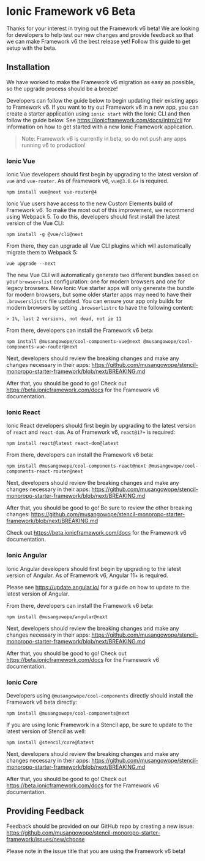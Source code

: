 # Ionic Framework v6 Beta

Thanks for your interest in trying out the Framework v6 beta! We are looking for developers to help test our new changes and provide feedback so that we can make Framework v6 the best release yet! Follow this guide to get setup with the beta.

## Installation

We have worked to make the Framework v6 migration as easy as possible, so the upgrade process should be a breeze!

Developers can follow the guide below to begin updating their existing apps to Framework v6. If you want to try out Framework v6 in a new app, you can create a starter application using `ionic start` with the Ionic CLI and then follow the guide below. See https://ionicframework.com/docs/intro/cli for information on how to get started with a new Ionic Framework application.

> Note: Framework v6 is currently in beta, so do not push any apps running v6 to production!

### Ionic Vue

Ionic Vue developers should first begin by upgrading to the latest version of `vue` and `vue-router`. As of Framework v6, `vue@3.0.6+` is required.

```shell
npm install vue@next vue-router@4
```

Ionic Vue users have access to the new Custom Elements build of Framework v6. To make the most out of this improvement, we recommend using Webpack 5. To do this, developers should first install the latest version of the Vue CLI:

```shell
npm install -g @vue/cli@next
```

From there, they can upgrade all Vue CLI plugins which will automatically migrate them to Webpack 5:

```shell
vue upgrade --next
```

The new Vue CLI will automatically generate two different bundles based on your `browserslist` configuration: one for modern browsers and one for legacy browsers. New Ionic Vue starter apps will only generate the bundle for modern browsers, but some older starter apps may need to have their `.browserslistrc` file updated. You can ensure your app only builds for modern browsers by setting `.browserlistrc` to have the following content:

```
> 1%, last 2 versions, not dead, not ie 11
```

From there, developers can install the Framework v6 beta:

```shell
npm install @musangowope/cool-components-vue@next @musangowope/cool-components-vue-router@next
```

Next, developers should review the breaking changes and make any changes necessary in their apps: https://github.com/musangowope/stencil-monoropo-starter-framework/blob/next/BREAKING.md

After that, you should be good to go! Check out https://beta.ionicframework.com/docs for the Framework v6 documentation.

### Ionic React

Ionic React developers should first begin by upgrading to the latest version of `react` and `react-dom`. As of Framework v6, `react@17+` is required:

```shell
npm install react@latest react-dom@latest
```

From there, developers can install the Framework v6 beta:

```shell
npm install @musangowope/cool-components-react@next @musangowope/cool-components-react-router@next
```

Next, developers should review the breaking changes and make any changes necessary in their apps: https://github.com/musangowope/stencil-monoropo-starter-framework/blob/next/BREAKING.md

After that, you should be good to go! Be sure to review the other breaking changes: https://github.com/musangowope/stencil-monoropo-starter-framework/blob/next/BREAKING.md

Check out https://beta.ionicframework.com/docs for the Framework v6 documentation.

### Ionic Angular

Ionic Angular developers should first begin by upgrading to the latest version of Angular. As of Framework v6, Angular 11+ is required.

Please see https://update.angular.io/ for a guide on how to update to the latest version of Angular.

From there, developers can install the Framework v6 beta:

```shell
npm install @musangowope/angular@next
```

Next, developers should review the breaking changes and make any changes necessary in their apps: https://github.com/musangowope/stencil-monoropo-starter-framework/blob/next/BREAKING.md

After that, you should be good to go! Check out https://beta.ionicframework.com/docs for the Framework v6 documentation.

### Ionic Core

Developers using `@musangowope/cool-components` directly should install the Framework v6 beta directly:

```shell
npm install @musangowope/cool-components@next
```

If you are using Ionic Framework in a Stencil app, be sure to update to the latest version of Stencil as well:

```shell
npm install @stencil/core@latest
```

Next, developers should review the breaking changes and make any changes necessary in their apps: https://github.com/musangowope/stencil-monoropo-starter-framework/blob/next/BREAKING.md

After that, you should be good to go! Check out https://beta.ionicframework.com/docs for the Framework v6 documentation.

## Providing Feedback

Feedback should be provided on our GitHub repo by creating a new issue: https://github.com/musangowope/stencil-monoropo-starter-framework/issues/new/choose

Please note in the issue title that you are using the Framework v6 beta!
